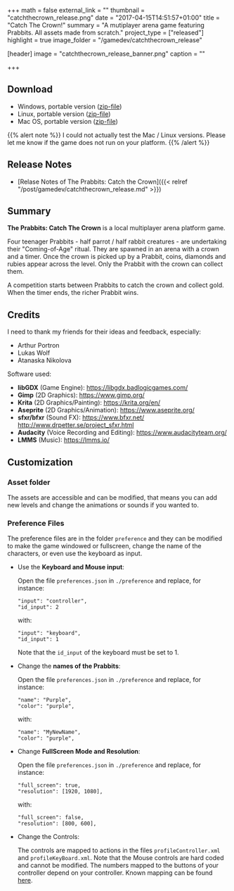 +++
math = false
external_link = ""
thumbnail = "catchthecrown_release.png"
date = "2017-04-15T14:51:57+01:00"
title = "Catch The Crown!"
summary = "A mutiplayer arena game featuring Prabbits. All assets made from scratch."
project_type = ["released"]
highlight = true
image_folder = "/gamedev/catchthecrown_release"

[header]
  image = "catchthecrown_release_banner.png"
  caption = ""

+++

## Download

- Windows, portable version ([zip-file](https://github.com/Nodragem/Catch-the-Crown/releases/download/v0.9-alpha/catchthecrown_win32.zip))
- Linux, portable version ([zip-file](https://github.com/Nodragem/Catch-the-Crown/releases/download/v0.9-alpha/catchthecrown_linux32.zip))
- Mac OS, portable version ([zip-file](https://github.com/Nodragem/Catch-the-Crown/releases/download/v0.9-alpha/catchthecrown_mac.zip))

{{% alert note %}}
I could not actually test the Mac / Linux versions. Please let me know if the game does not run on your platform.
{{% /alert %}}

## Release Notes

 - [Relase Notes of The Prabbits: Catch the Crown]({{< relref "/post/gamedev/catchthecrown_release.md" >}})


## Summary

**The Prabbits: Catch The Crown** is a local multiplayer arena platform game.

Four teenager Prabbits - half parrot / half rabbit creatures - are undertaking their "Coming-of-Age" ritual. They are spawned in an arena with a crown and a timer. Once the crown is picked up by a Prabbit, coins, diamonds and rubies appear across the level. Only the Prabbit with the crown can collect them. 

A competition starts between Prabbits to catch the crown and collect gold. When the timer ends, the richer Prabbit wins.

## Credits

I need to thank my friends for their ideas and feedback, especially:

- Arthur Portron
- Lukas Wolf
- Atanaska Nikolova

Software used:

- **libGDX** (Game Engine): https://libgdx.badlogicgames.com/
- **Gimp** (2D Graphics): https://www.gimp.org/
- **Krita** (2D Graphics/Painting): https://krita.org/en/
- **Aseprite** (2D Graphics/Animation): https://www.aseprite.org/
- **sfxr/bfxr** (Sound FX): https://www.bfxr.net/ http://www.drpetter.se/project_sfxr.html
- **Audacity** (Voice Recording and Editing): https://www.audacityteam.org/
- **LMMS** (Music): https://lmms.io/

## Customization

### Asset folder
The assets are accessible and can be modified, that means you can add new levels and change the animations or sounds if you wanted to.

### Preference Files
The preference files are in the folder `preference` and they can be modified to make the game windowed or fullscreen, change the name of the characters, or even use the keyboard as input.

  * Use the **Keyboard and Mouse input**:
    
    Open the file `preferences.json` in `./preference` and replace, for instance:
    ```
    "input": "controller",
    "id_input": 2
    ```
    with:
    ```
    "input": "keyboard",
    "id_input": 1
    ```
    Note that the `id_input` of the keyboard must be set to 1.

  * Change the **names of the Prabbits**:
    
    Open the file `preferences.json` in `./preference` and replace, for instance:
    ```
    "name": "Purple",
    "color": "purple",
    ```
    with:
    ```
    "name": "MyNewName",
    "color": "purple",
    ```

  * Change **FullScreen Mode and Resolution**:  
    
    Open the file `preferences.json` in `./preference` and replace, for instance:
    ```
    "full_screen": true,
    "resolution": [1920, 1080],
    ```
    with:
    ```
    "full_screen": false,
    "resolution": [800, 600],
    ```

  * Change the Controls:
    
    The controls are mapped to actions in the files `profileController.xml` and `profileKeyBoard.xml`. Note that the Mouse controls are hard coded and cannot be modified. The numbers mapped to the buttons of your controller depend on your controller.
    Known mapping can be found [here](https://github.com/libgdx/libgdx/tree/master/extensions/gdx-controllers/gdx-controllers/src/com/badlogic/gdx/controllers/mappings).




<!-- ## Screenshot: 
 <img src="/Blog/img/gamedev/catchthecrown_release/catch_crown.gif" width="100%"/> -->


